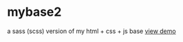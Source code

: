 # mybase2
a sass (scss) version of my html + css + js base
[view demo](https://johndoenma.github.io/mybase2/)
